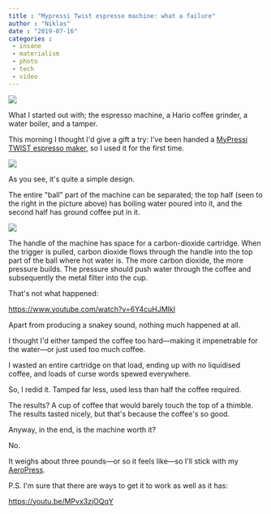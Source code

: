 ```yaml
---
title : "Mypressi Twist espresso machine: what a failure"
author : "Niklas"
date : "2019-07-16"
categories : 
 - insane
 - materialism
 - photo
 - tech
 - video
---
```


![](https://niklasblog.com/wp-content/IMG_20190716_081502.jpg)

What I started out with; the espresso machine, a Hario coffee grinder, a water boiler, and a tamper.

This morning I thought I'd give a gift a try: I've been handed a [MyPressi TWIST espresso maker](https://mypressi.com), so I used it for the first time.

![](https://niklasblog.com/wp-content/IMG_20190716_081623.jpg)

As you see, it's quite a simple design.

The entire "ball" part of the machine can be separated; the top half (seen to the right in the picture above) has boiling water poured into it, and the second half has ground coffee put in it.

![](https://niklasblog.com/wp-content/IMG_20190716_081720.jpg)

The handle of the machine has space for a carbon-dioxide cartridge. When the trigger is pulled, carbon dioxide flows through the handle into the top part of the ball where hot water is. The more carbon dioxide, the more pressure builds. The pressure should push water through the coffee and subsequently the metal filter into the cup.

That's not what happened:

https://www.youtube.com/watch?v=6Y4cuHJMlkI

Apart from producing a snakey sound, nothing much happened at all.

I thought I'd either tamped the coffee too hard—making it impenetrable for the water—or just used too much coffee.

I wasted an entire cartridge on that load, ending up with _no_ liquidised coffee, and loads of curse words spewed everywhere.

So, I redid it. Tamped far less, used less than half the coffee required.

The results? A cup of coffee that would barely touch the top of a thimble. The results tasted nicely, but that's because the coffee's so good.

Anyway, in the end, is the machine worth it?

No.

It weighs about three pounds—or so it feels like—so I'll stick with my [AeroPress](https://en.wikipedia.org/wiki/AeroPress).

P.S. I'm sure that there are ways to get it to work as well as it has:

https://youtu.be/MPvx3zjOQqY
